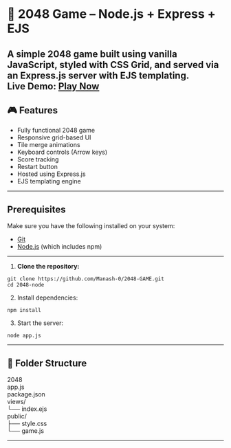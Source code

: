 # 🧮 2048 Game – Node.js + Express + EJS

A simple 2048 game built using vanilla JavaScript, styled with CSS Grid, and served via an Express.js server with EJS templating.<br>
**Live Demo:** [Play Now](https://two048-game-eark.onrender.com)
---

## 🎮 Features

- Fully functional 2048 game
- Responsive grid-based UI
- Tile merge animations
- Keyboard controls (Arrow keys)
- Score tracking
- Restart button
- Hosted using Express.js
- EJS templating engine

---
## Prerequisites
Make sure you have the following installed on your system:
- [Git](https://git-scm.com/)
- [Node.js](https://nodejs.org/) (which includes npm)
---
1. **Clone the repository:**
 ```ssh
 git clone https://github.com/Manash-0/2048-GAME.git
 cd 2048-node
```
2. Install dependencies:
```ssh
npm install
```
3. Start the server:
```ssh
node app.js
```

---

## 📁 Folder Structure

2048<br>
app.js<br>
package.json<br>
views/<br>
└── index.ejs<br>
public/<br>
├── style.css<br>
└── game.js<br>

---
